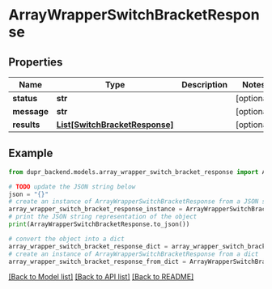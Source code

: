# ArrayWrapperSwitchBracketResponse


## Properties

Name | Type | Description | Notes
------------ | ------------- | ------------- | -------------
**status** | **str** |  | [optional] 
**message** | **str** |  | [optional] 
**results** | [**List[SwitchBracketResponse]**](SwitchBracketResponse.md) |  | [optional] 

## Example

```python
from dupr_backend.models.array_wrapper_switch_bracket_response import ArrayWrapperSwitchBracketResponse

# TODO update the JSON string below
json = "{}"
# create an instance of ArrayWrapperSwitchBracketResponse from a JSON string
array_wrapper_switch_bracket_response_instance = ArrayWrapperSwitchBracketResponse.from_json(json)
# print the JSON string representation of the object
print(ArrayWrapperSwitchBracketResponse.to_json())

# convert the object into a dict
array_wrapper_switch_bracket_response_dict = array_wrapper_switch_bracket_response_instance.to_dict()
# create an instance of ArrayWrapperSwitchBracketResponse from a dict
array_wrapper_switch_bracket_response_from_dict = ArrayWrapperSwitchBracketResponse.from_dict(array_wrapper_switch_bracket_response_dict)
```
[[Back to Model list]](../README.md#documentation-for-models) [[Back to API list]](../README.md#documentation-for-api-endpoints) [[Back to README]](../README.md)


